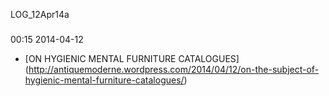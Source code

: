 LOG_12Apr14a

###

00:15 2014-04-12

* [ON HYGIENIC MENTAL FURNITURE CATALOGUES] (http://antiquemoderne.wordpress.com/2014/04/12/on-the-subject-of-hygienic-mental-furniture-catalogues/)
